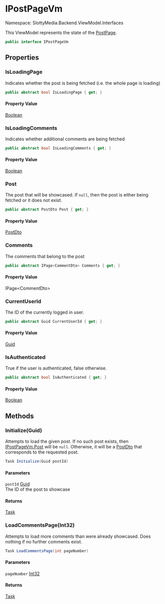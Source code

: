 # IPostPageVm

Namespace: SlottyMedia.Backend.ViewModel.Interfaces

This ViewModel represents the state of the [PostPage](./slottymedia.components.pages.postpage.md).

```csharp
public interface IPostPageVm
```

## Properties

### **IsLoadingPage**

Indicates whether the post is being fetched (i.e. the whole page is loading)

```csharp
public abstract bool IsLoadingPage { get; }
```

#### Property Value

[Boolean](https://docs.microsoft.com/en-us/dotnet/api/system.boolean)<br>

### **IsLoadingComments**

Indicates whether additional comments are being fetched

```csharp
public abstract bool IsLoadingComments { get; }
```

#### Property Value

[Boolean](https://docs.microsoft.com/en-us/dotnet/api/system.boolean)<br>

### **Post**

The post that will be showcased. If `null`, then the post is either being fetched or it does not exist.

```csharp
public abstract PostDto Post { get; }
```

#### Property Value

[PostDto](./slottymedia.backend.dtos.postdto.md)<br>

### **Comments**

The comments that belong to the post

```csharp
public abstract IPage<CommentDto> Comments { get; }
```

#### Property Value

IPage&lt;CommentDto&gt;<br>

### **CurrentUserId**

The ID of the currently logged in user.

```csharp
public abstract Guid CurrentUserId { get; }
```

#### Property Value

[Guid](https://docs.microsoft.com/en-us/dotnet/api/system.guid)<br>

### **IsAuthenticated**

True if the user is authenticated, false otherwise.

```csharp
public abstract bool IsAuthenticated { get; }
```

#### Property Value

[Boolean](https://docs.microsoft.com/en-us/dotnet/api/system.boolean)<br>

## Methods

### **Initialize(Guid)**

Attempts to load the given post. If no such post exists, then [IPostPageVm.Post](./slottymedia.backend.viewmodel.interfaces.ipostpagevm.md#post) will be `null`.
 Otherwise, it will be a [PostDto](./slottymedia.backend.dtos.postdto.md) that corresponds to the requested post.

```csharp
Task Initialize(Guid postId)
```

#### Parameters

`postId` [Guid](https://docs.microsoft.com/en-us/dotnet/api/system.guid)<br>
The ID of the post to showcase

#### Returns

[Task](https://docs.microsoft.com/en-us/dotnet/api/system.threading.tasks.task)<br>

### **LoadCommentsPage(Int32)**

Attempts to load more comments than were already showcased. Does nothing if no further comments exist.

```csharp
Task LoadCommentsPage(int pageNumber)
```

#### Parameters

`pageNumber` [Int32](https://docs.microsoft.com/en-us/dotnet/api/system.int32)<br>

#### Returns

[Task](https://docs.microsoft.com/en-us/dotnet/api/system.threading.tasks.task)<br>
